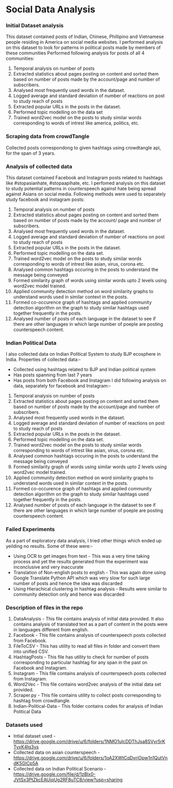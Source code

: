 # Social Data Analysis

### Initial Dataset analysis
This dataset contained posts of Indian, Chinese, Phillipino and Vietnamese people residing in America on social media websites. I performed analysis on this dataset to look for patterns in political posts made by members of these communities
Performed following analysis for posts of all 4 communities:
1. Temporal analysis on number of posts
2. Extracted statistics about pages posting on content and sorted them based on number of posts made by the account/page and number of subscribers.
3. Analysed most frequently used words in the dataset.
4. Logged average and standard deviation of number of reactions on post to study reach of posts
5. Extracted popular URLs in the posts in the dataset.
6. Performed topic modelling on the data set
7. Trained word2vec model on the posts to study similar words corresponding to words of intrest like america, politics, etc.

### Scraping data from crowdTangle
Collected posts correspondong to given hashtags using crowdtangle api, for the span of 3 years.

### Analysis of collected data
This dataset contained Facebook and Instagram posts related to hashtags like #stopasianhate, #stopaapihate, etc. I perfomed analysis on this dataset to study potential patterns in counterspeech against hate being spread against Asians on social media. Following methods were used to separately study facebook and instagram posts:
1. Temporal analysis on number of posts
2. Extracted statistics about pages posting on content and sorted them based on number of posts made by the account/    page and number of subscribers.
3. Analysed most frequently used words in the dataset.
4. Logged average and standard deviation of number of reactions on post to study reach of posts
5. Extracted popular URLs in the posts in the dataset.
6. Performed topic modelling on the data set.
7. Trained word2vec model on the posts to study similar words corresponding to words of intrest like asian, virus, corona etc.
8. Analysed common hashtags occuring in the posts to understand the message being conveyed
9. Formed similarity graph of words using similar words upto 2 levels using word2vec model trained.
10. Applied community detection method on word similarity graphs to understand words used in similar context in the posts.
11. Formed co-occurence graph of hashtags and applied community detection algorithm on the graph to study similar hashtags used together frequently in the posts.
12. Analysed number of posts of each language in the dataset to see if there are other languages in which large number of poeple are posting counterspeech content.

### Indian Political Data
I also collected data on Indian Political System to study BJP ecosphere in India.
Properties of collected data:-
- Collected using hashtags related to BJP and Indian political system
- Has posts spanning from last 7 years
- Has posts from both Facebook and Instagram
I did following analysis on data, separately for facebook and Instagram:-
1. Temporal analysis on number of posts                                                                                                                                                                        
2. Extracted statistics about pages posting on content and sorted them based on number of posts made by the account/page and number of subscribers.                                                         
3. Analysed most frequently used words in the dataset.                                                                                                                                                         
4. Logged average and standard deviation of number of reactions on post to study reach of posts                                                                                                                
5. Extracted popular URLs in the posts in the dataset.                                                                                                                                                         
6. Performed topic modelling on the data set.                                                                                                                                                                  
7. Trained word2vec model on the posts to study similar words corresponding to words of intrest like asian, virus, corona etc.                                                                                 
8. Analysed common hashtags occuring in the posts to understand the message being conveyed                                                                                                                     
9. Formed similarity graph of words using similar words upto 2 levels using word2vec model trained.                                                                                                            
10. Applied community detection method on word similarity graphs to understand words used in similar context in the posts.                                                                                     
11. Formed co-occurence graph of hashtags and applied community detection algorithm on the graph to study similar hashtags used together frequently in the posts.                                              
12. Analysed number of posts of each language in the dataset to see if there are other languages in which large number of poeple are posting counterspeech content.

### Failed Experiments
As a part of exploratory data analysis, I tried other things which ended up yeilding no results. Some of these were:-
- Using OCR to get images from text - This was a very time taking process and yet the results generated from the experiment was inconclusive and very inaccurate
- Translation of Non-english posts to english - This was again done using Google Translate Python API which was very slow for such large number of posts and hence the idea was discarded
- Using Hierachical clustering in hashtag analysis - Results were similar to community detection only and hence was discarded

### Description of files in the repo
1. DataAnalysis - This file contains analysis of initial data provided. It also contains analysis of translated text as a part of content in the posts were in languages different from english.
2. Facebook - This file contains analysis of counterspeech posts collected from Facebook.
3. FileToCSV - This has utility to read all files in folder and convert them into unified CSV.
4. HashtagPosts - This file has utility to check for number of posts corresponding to particular hashtag for any span in the past on Facebook and Instagram.
5. Instagram - This file contains analysis of counterspeech posts collected from Instagram.
6. Word2Vec - This file contains word2vec analysis of the initial data set provided.
7. Scraper.py - This file contains utility to collect posts corresponding to hashtag from crowdtangle.
8. Indian-Political-Data - This folder contains codes for analysis of Indian Political Data

### Datasets used
- Intial dataset used - https://drive.google.com/drive/u/6/folders/1NMO1ulcDDThJsa8SVyr5rKTyxK4Ig3ys
- Collected data on asian counterspeech - https://drive.google.com/drive/u/6/folders/1oA2XWtCqDvriOpw1n1QutVndK5GlCp5A
- Collected data on Indian Political Scenario - https://drive.google.com/file/d/1zBlx0-JVtSx3PtZkcEAUiqUg2RF8uTC8/view?usp=sharing
